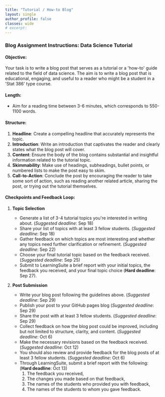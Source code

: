 ```yaml
---
title: "Tutorial / How-to Blog"
layout: single
author_profile: false
classes: wide
# excerpt: 
---
```


### Blog Assignment Instructions: Data Science Tutorial

#### Objective:
Your task is to write a blog post that serves as a tutorial or a 'how-to' guide related to the field of data science. The aim is to write a blog post that is educational, engaging, and useful to a reader who might be a student in a  'Stat 386' type course. 

#### Length:
- Aim for a reading time between 3-6 minutes, which corresponds to 550-1100 words. 


#### Structure:
1. **Headline**: Create a compelling headline that accurately represents the topic.
2. **Introduction**: Write an introduction that captivates the reader and clearly states what the blog post will cover.
3. **Content**: Ensure the body of the blog contains substantial and insightful information related to the tutorial topic.
4. **Skimmability**: Make use of headings, subheadings, bullet points, or numbered lists to make the post easy to skim.
5. **Call-to-Action**: Conclude the post by encouraging the reader to take some sort of action, such as reading another related article, sharing the post, or trying out the tutorial themselves.


#### Checkpoints and Feedback Loop:

1. **Topic Selection**
    - Generate a list of 3-4 tutorial topics you're interested in writing about. (*Suggested deadline*: Sep 18)
    - Share your list of topics with at least 3 fellow students. (*Suggested deadline*: Sep 18)
    - Gather feedback on which topics are most interesting and whether any topics need further clarification or refinement. (*Suggested deadline*: Sep 22)
    - Choose your final tutorial topic based on the feedback received. (*Suggested deadline*: Sep 25)
    - Submit to LearningSuite a brief report with your initial topics, the feedback you received, and your final topic choice (**Hard deadline**: Sep 27).

2. **Post Submission**
    - Write your blog post following the guidelines above. (*Suggested deadline*: Sep 29)
    - Publish your post to your GitHub pages blog (*Suggested deadline*: Sep 29)
    - Share the post with at least 3 fellow students. (*Suggested deadline*: Sep 29)
    - Collect feedback on how the blog post could be improved, including but not limited to structure, clarity, and content. (*Suggested deadline*: Oct 6)
    - Make the necessary revisions based on the feedback received. (*Suggested deadline*: Oct 12)
    - You should also review and provide feedback for the blog posts of at least 3 fellow students.  (*Suggested deadline*: Oct 6)
    - Through LearningSuite, submit a brief report with the following: (**Hard deadline**: Oct 13)
        1. The feedback you received,
        2. The changes you made based on that feedback,
        3. The names of the students who provided you with feedback,
        4. The names of the students to whom you gave feedback.
